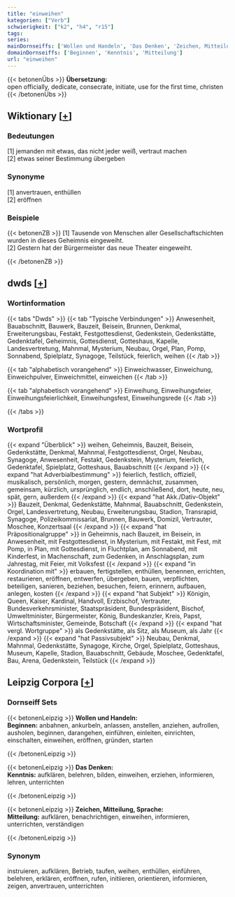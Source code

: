 ```yaml
---
title: "einweihen"
kategorien: ["Verb"]
schwierigkeit: ["k2", "h4", "r15"]
tags:
series:
mainDornseiffs: ['Wollen und Handeln', 'Das Denken', 'Zeichen, Mitteilung, Sprache']
domainDornseiffs: ['Beginnen', 'Kenntnis', 'Mitteilung']
url: "einweihen"
---
```


{{< betonenÜbs >}}
**Übersetzung:**  
open officially, dedicate, consecrate, initiate, use  for the first time, christen  
{{< /betonenÜbs >}}

## Wiktionary [[+](https://de.wiktionary.org/wiki/einweihen)]

### Bedeutungen
[1] jemanden mit etwas, das nicht jeder weiß, vertraut machen  
[2] etwas seiner Bestimmung übergeben  

### Synonyme
[1] anvertrauen, enthüllen  
[2] eröffnen  

### Beispiele
{{< betonenZB >}}
[1] Tausende von Menschen aller Gesellschaftschichten wurden in dieses Geheimnis eingeweiht.  
[2] Gestern hat der Bürgermeister das neue Theater eingeweiht.  

{{< /betonenZB >}}


## dwds [[+](https://www.dwds.de/wb/einweihen)]

### Wortinformation
{{< tabs "Dwds" >}}
{{< tab "Typische Verbindungen" >}}
Anwesenheit, Bauabschnitt, Bauwerk, Bauzeit, Beisein, Brunnen, Denkmal, Erweiterungsbau, Festakt, Festgottesdienst, Gedenkstein, Gedenkstätte, Gedenktafel, Geheimnis, Gottesdienst, Gotteshaus, Kapelle, Landesvertretung, Mahnmal, Mysterium, Neubau, Orgel, Plan, Pomp, Sonnabend, Spielplatz, Synagoge, Teilstück, feierlich, weihen
{{< /tab >}}

{{< tab "alphabetisch vorangehend" >}}
Einweichwasser, Einweichung, Einweichpulver, Einweichmittel, einweichen
{{< /tab >}}

{{< tab "alphabetisch vorangehend" >}}
Einweihung, Einweihungsfeier, Einweihungsfeierlichkeit, Einweihungsfest, Einweihungsrede
{{< /tab >}}

{{< /tabs >}}

### Wortprofil
{{< expand "Überblick" >}} weihen, Geheimnis, Bauzeit, Beisein, Gedenkstätte, Denkmal, Mahnmal, Festgottesdienst, Orgel, Neubau, Synagoge, Anwesenheit, Festakt, Gedenkstein, Mysterium, feierlich, Gedenktafel, Spielplatz, Gotteshaus, Bauabschnitt {{< /expand >}}
{{< expand "hat Adverbialbestimmung" >}} feierlich, festlich, offiziell, musikalisch, persönlich, morgen, gestern, demnächst, zusammen, gemeinsam, kürzlich, ursprünglich, endlich, anschließend, dort, heute, neu, spät, gern, außerdem {{< /expand >}}
{{< expand "hat Akk./Dativ-Objekt" >}} Bauzeit, Denkmal, Gedenkstätte, Mahnmal, Bauabschnitt, Gedenkstein, Orgel, Landesvertretung, Neubau, Erweiterungsbau, Stadion, Transrapid, Synagoge, Polizeikommissariat, Brunnen, Bauwerk, Domizil, Vertrauter, Moschee, Konzertsaal {{< /expand >}}
{{< expand "hat Präpositionalgruppe" >}} in Geheimnis, nach Bauzeit, im Beisein, in Anwesenheit, mit Festgottesdienst, in Mysterium, mit Festakt, mit Fest, mit Pomp, in Plan, mit Gottesdienst, in Fluchtplan, am Sonnabend, mit Kinderfest, in Machenschaft, zum Gedenken, in Anschlagsplan, zum Jahrestag, mit Feier, mit Volksfest {{< /expand >}}
{{< expand "in Koordination mit" >}} erbauen, fertigstellen, enthüllen, benennen, errichten, restaurieren, eröffnen, entwerfen, übergeben, bauen, verpflichten, beteiligen, sanieren, beziehen, besuchen, feiern, erinnern, aufbauen, anlegen, kosten {{< /expand >}}
{{< expand "hat Subjekt" >}} Königin, Queen, Kaiser, Kardinal, Handvoll, Erzbischof, Vertrauter, Bundesverkehrsminister, Staatspräsident, Bundespräsident, Bischof, Umweltminister, Bürgermeister, König, Bundeskanzler, Kreis, Papst, Wirtschaftsminister, Gemeinde, Botschaft {{< /expand >}}
{{< expand "hat vergl. Wortgruppe" >}} als Gedenkstätte, als Sitz, als Museum, als Jahr {{< /expand >}}
{{< expand "hat Passivsubjekt" >}} Neubau, Denkmal, Mahnmal, Gedenkstätte, Synagoge, Kirche, Orgel, Spielplatz, Gotteshaus, Museum, Kapelle, Stadion, Bauabschnitt, Gebäude, Moschee, Gedenktafel, Bau, Arena, Gedenkstein, Teilstück {{< /expand >}}

## Leipzig Corpora [[+](https://corpora.uni-leipzig.de/en/res?word=einweihen&corpusId=deu_newscrawl-public_2018)]

### Dornseiff Sets
{{< betonenLeipzig >}}
**Wollen und Handeln:**  
**Beginnen:** anbahnen, ankurbeln, anlassen, anstellen, anziehen, aufrollen, ausholen, beginnen, darangehen, einführen, einleiten, einrichten, einschalten, einweihen, eröffnen, gründen, starten  

{{< /betonenLeipzig >}}


{{< betonenLeipzig >}}
**Das Denken:**  
**Kenntnis:** aufklären, belehren, bilden, einweihen, erziehen, informieren, lehren, unterrichten  

{{< /betonenLeipzig >}}


{{< betonenLeipzig >}}
**Zeichen, Mitteilung, Sprache:**  
**Mitteilung:** aufklären, benachrichtigen, einweihen, informieren, unterrichten, verständigen  

{{< /betonenLeipzig >}}

### Synonym
instruieren, aufklären, Betrieb, taufen, weihen, enthüllen, einführen, belehren, erklären, eröffnen, rufen, initiieren, orientieren, informieren, zeigen, anvertrauen, unterrichten

